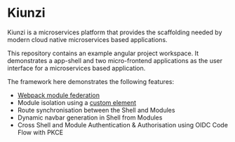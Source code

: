 # Kiunzi

<!-- [![Build Status](https://github.com/jamarsto/Angular_Workspace/actions/workflows/workflow_file/badge.svg)](https://github.com/jamarsto/Angular_Workspace/actions/workflows/workflow_file/badge.svg) -->

Kiunzi is a microservices platform that provides the scaffolding needed by modern cloud native microservices based applications.

This repository contains an example angular project workspace.  It demonstrates a app-shell and two micro-frontend applications as the user interface for a microservices based application.

The framework here demonstrates the following features:
- [Webpack module federation](https://webpack.js.org/concepts/module-federation/)
- Module isolation using a [custom element](https://angular.io/guide/elements)
- Route synchronisation between the Shell and Modules
- Dynamic navbar generation in Shell from Modules
- Cross Shell and Module Authentication & Authorisation using OIDC Code Flow with PKCE
